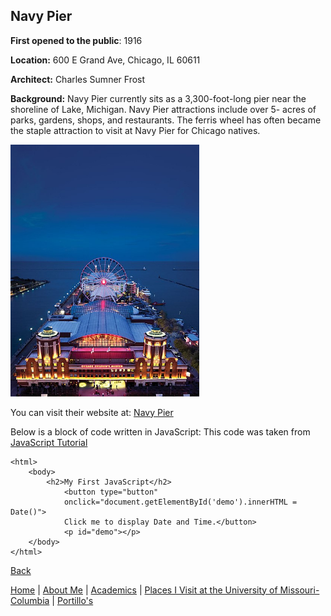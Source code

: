 ## Navy Pier

**First opened to the public**: 1916

**Location:** 600 E Grand Ave, Chicago, IL 60611

**Architect:** Charles Sumner Frost

**Background:** Navy Pier currently sits as a 3,300-foot-long pier near the shoreline of Lake, Michigan. Navy Pier attractions include over 5- acres of parks, gardens, shops, and restaurants. The ferris wheel has often became the staple attraction to visit at Navy Pier for Chicago natives.

<img src="/images/navy-pier.jpeg"  width="60%" height="30%">

You can visit their website at: [Navy Pier](https://navypier.org/)

Below is a block of code written in JavaScript:
This code was taken from [JavaScript Tutorial](https://www.w3schools.com/js/)

<!DOCTYPE html>
    <html>
        <body>
            <h2>My First JavaScript</h2>
                <button type="button"
                onclick="document.getElementById('demo').innerHTML = Date()">
                Click me to display Date and Time.</button>
                <p id="demo"></p>
        </body>
    </html>
    
[Back](/markdown_four.md)

[Home](/README.md) | [About Me](/markdown_one.md) | [Academics](/markdown_two.md) | [Places I Visit at the University of Missouri-Columbia](/markdown_three.md) | [Portillo's](/markdown_four.md)
